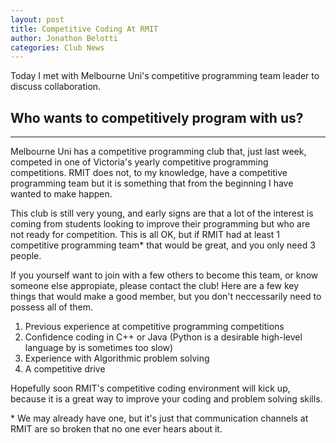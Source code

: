 ```yaml
---
layout: post
title: Competitive Coding At RMIT
author: Jonathon Belotti
categories: Club News
---
```


Today I met with Melbourne Uni's competitive programming team leader to discuss collaboration.

<!-- more -->

## Who wants to competitively program with us?
-----

Melbourne Uni has a competitive programming club that, just last week, competed in one of Victoria's yearly competitive programming competitions. 
RMIT does not, to my knowledge, have a competitive programming team but it is something that from the beginning I have wanted to make happen. 

This club is still very young, and early signs are that a lot of the interest is coming from students looking to improve their programming but who are
not ready for competition. This is all OK, but if RMIT had at least 1 competitive programming team* that would be great, and you only need 3 people. 

If you yourself want to join with a few others to become this team, or know someone else appropiate, please contact the club! Here are a few key things that would make a good member, but you don't neccessarily need to possess all of them.

1. Previous experience at competitive programming competitions
2. Confidence coding in C++ or Java (Python is a desirable high-level language by is sometimes too slow)
3. Experience with Algorithmic problem solving
4. A competitive drive 

Hopefully soon RMIT's competitive coding environment will kick up, because it is a great way to improve your coding and problem solving skills.


\* We may already have one, but it's just that communication channels at RMIT are so broken that no one ever hears about it.
